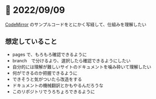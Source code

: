# 📝 2022/09/09

[CodeMirror](https://codemirror.net/) のサンプルコードをとにかく写経して、仕組みを理解したい

## 想定していること

- pages で、もろもろ確認できるように
- branch　で分けるより、選択したら確認できるようにしたい
- 自分的には理解が難しいサイトのドキュメントを噛み砕いて理解したい
- 何ができるのか把握できるように
- できそうと気がついたら改造をする
- ドキュメントの機械翻訳とかもやるんだろうな
- このリポジトリでうろちょろできるように
